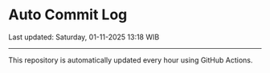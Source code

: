 # Auto Commit Log

Last updated: Saturday, 01-11-2025 13:18 WIB

---

This repository is automatically updated every hour using GitHub Actions.
